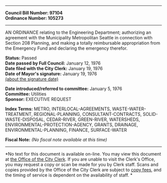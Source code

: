 * * * * *  
  
**Council Bill Number: [](#h0)[](#h2)97104**   
**Ordinance Number: 105273**  
  
* * * * *  
  
AN ORDINANCE relating to the Engineering Department; authorizing an agreement with the Municipality Metropolitan Seattle in connection with Section 208 Planning, and making a totally reimbursable appropriation from the Emergency Fund and declaring the emergency therefor.  
  
**Status:** Passed   
**Date passed by Full Council:** January 12, 1976   
**Date filed with the City Clerk:** January 19, 1976   
**Date of Mayor's signature:** January 19, 1976   
[(about the signature date)](/~public/approvaldate.htm)   
  
  
**Date introduced/referred to committee:** January 5, 1976   
**Committee:** Utilities   
**Sponsor:** EXECUTIVE REQUEST   
  
**Index Terms:** METRO, INTERLOCAL-AGREEMENTS, WASTE-WATER-TREATMENT, REGIONAL-PLANNING, CONSULTANT-CONTRACTS, SOLID-WASTE-DISPOSAL, CEDAR-RIVER, GREEN-RIVER, WATERSHEDS, ENVIRONMENTAL-PROTECTION-AGENCY, GRANTS, DRAINAGE, ENVIRONMENTAL-PLANNING, FINANCE, SURFACE-WATER  
  
**Fiscal Note:** *(No fiscal note available at this time)*  
  
* * * * *  
  
*No text for this document is available on-line. You may view this document at [the Office of the City Clerk](http://www.seattle.gov/leg/clerk/contactUs.htm). If you are unable to visit the Clerk's Office, you may request a copy or scan be made for you by Clerk staff. Scans and copies provided by the Office of the City Clerk are subject to [copy fees](http://clerk.seattle.gov/~public/clerkfees.htm), and the timing of service is dependent on the availability of staff. *  
  
  
